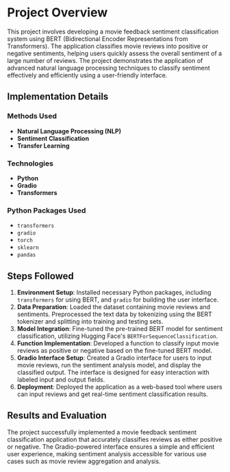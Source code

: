 # Project Overview
This project involves developing a movie feedback sentiment classification system using BERT (Bidirectional Encoder Representations from Transformers). The application classifies movie reviews into positive or negative sentiments, helping users quickly assess the overall sentiment of a large number of reviews. The project demonstrates the application of advanced natural language processing techniques to classify sentiment effectively and efficiently using a user-friendly interface.

## Implementation Details

### Methods Used
- **Natural Language Processing (NLP)**
- **Sentiment Classification**
- **Transfer Learning**

### Technologies
- **Python**
- **Gradio**
- **Transformers**

### Python Packages Used
- `transformers`
- `gradio`
- `torch`
- `sklearn`
- `pandas`

## Steps Followed
1. **Environment Setup**: Installed necessary Python packages, including `transformers` for using BERT, and `gradio` for building the user interface.
2. **Data Preparation**: Loaded the dataset containing movie reviews and sentiments. Preprocessed the text data by tokenizing using the BERT tokenizer and splitting into training and testing sets.
3. **Model Integration**: Fine-tuned the pre-trained BERT model for sentiment classification, utilizing Hugging Face's `BERTForSequenceClassification`.
4. **Function Implementation**: Developed a function to classify input movie reviews as positive or negative based on the fine-tuned BERT model.
5. **Gradio Interface Setup**: Created a Gradio interface for users to input movie reviews, run the sentiment analysis model, and display the classified output. The interface is designed for easy interaction with labeled input and output fields.
6. **Deployment**: Deployed the application as a web-based tool where users can input reviews and get real-time sentiment classification results.

## Results and Evaluation
The project successfully implemented a movie feedback sentiment classification application that accurately classifies reviews as either positive or negative. The Gradio-powered interface ensures a simple and efficient user experience, making sentiment analysis accessible for various use cases such as movie review aggregation and analysis.
